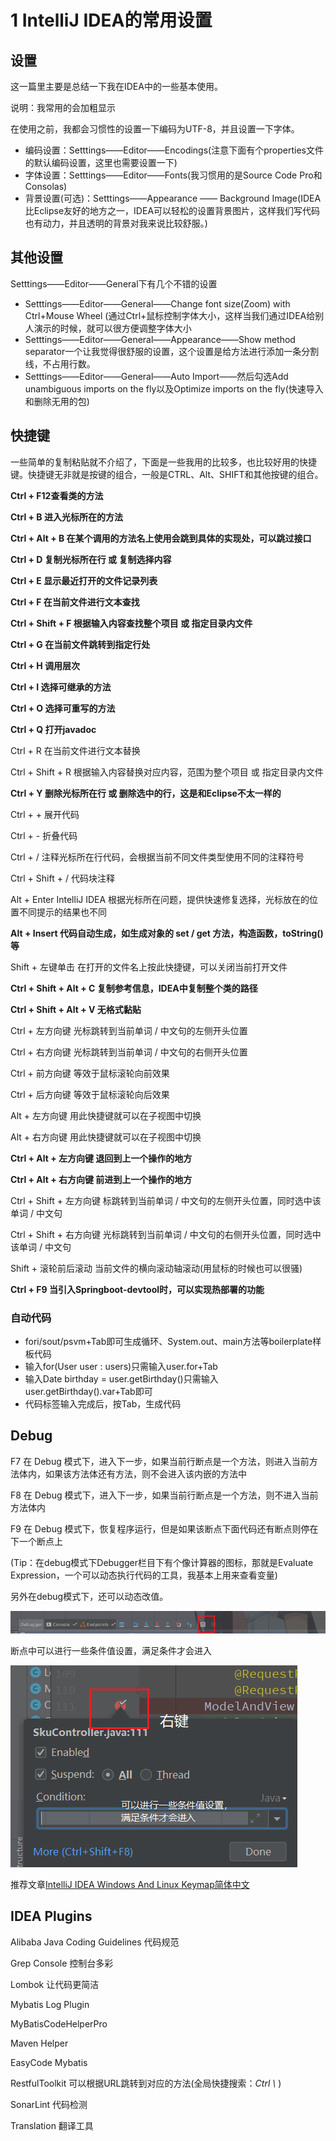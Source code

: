 # 1 IntelliJ IDEA的常用设置

## 设置

这一篇里主要是总结一下我在IDEA中的一些基本使用。

说明：我常用的会加粗显示



在使用之前，我都会习惯性的设置一下编码为UTF-8，并且设置一下字体。

- 编码设置：Setttings——Editor——Encodings(注意下面有个properties文件的默认编码设置，这里也需要设置一下)
- 字体设置：Setttings——Editor——Fonts(我习惯用的是Source Code Pro和Consolas)
- 背景设置(可选)：Setttings——Appearance —— Background Image(IDEA比Eclipse友好的地方之一，IDEA可以轻松的设置背景图片，这样我们写代码也有动力，并且透明的背景对我来说比较舒服。)



## 其他设置

Setttings——Editor——General下有几个不错的设置

- Setttings——Editor——General——Change font size(Zoom) with Ctrl+Mouse Wheel (通过Ctrl+鼠标控制字体大小，这样当我们通过IDEA给别人演示的时候，就可以很方便调整字体大小
- Setttings——Editor——General——Appearance——Show method separator一个让我觉得很舒服的设置，这个设置是给方法进行添加一条分割线，不占用行数。
- Setttings——Editor——General——Auto Import——然后勾选Add unambiguous imports on the fly以及Optimize imports on the fly(快速导入和删除无用的包)



## 快捷键

一些简单的复制粘贴就不介绍了，下面是一些我用的比较多，也比较好用的快捷键。快捷键无非就是按键的组合，一般是CTRL、Alt、SHIFT和其他按键的组合。

**Ctrl + F12查看类的方法**

**Ctrl + B 进入光标所在的方法**

**Ctrl + Alt + B 在某个调用的方法名上使用会跳到具体的实现处，可以跳过接口**

**Ctrl + D 复制光标所在行 或 复制选择内容**

**Ctrl + E 显示最近打开的文件记录列表**

**Ctrl + F 在当前文件进行文本查找**

**Ctrl + Shift + F 根据输入内容查找整个项目 或 指定目录内文件**

**Ctrl + G 在当前文件跳转到指定行处**

**Ctrl + H 调用层次**

**Ctrl + I 选择可继承的方法**

**Ctrl + O 选择可重写的方法**

**Ctrl + Q 打开javadoc**

Ctrl + R 在当前文件进行文本替换

Ctrl + Shift + R 根据输入内容替换对应内容，范围为整个项目 或 指定目录内文件

**Ctrl + Y 删除光标所在行 或 删除选中的行，这是和Eclipse不太一样的**

Ctrl + + 展开代码

Ctrl + - 折叠代码

Ctrl + / 注释光标所在行代码，会根据当前不同文件类型使用不同的注释符号

Ctrl + Shift + / 代码块注释

Alt + Enter IntelliJ IDEA 根据光标所在问题，提供快速修复选择，光标放在的位置不同提示的结果也不同

**Alt + Insert 代码自动生成，如生成对象的 set / get 方法，构造函数，toString() 等**

Shift + 左键单击 在打开的文件名上按此快捷键，可以关闭当前打开文件

**Ctrl + Shift + Alt + C 复制参考信息，IDEA中复制整个类的路径**

**Ctrl + Shift + Alt + V 无格式黏贴**

Ctrl + 左方向键 光标跳转到当前单词 / 中文句的左侧开头位置

Ctrl + 右方向键 光标跳转到当前单词 / 中文句的右侧开头位置

Ctrl + 前方向键 等效于鼠标滚轮向前效果

Ctrl + 后方向键 等效于鼠标滚轮向后效果

Alt + 左方向键 用此快捷键就可以在子视图中切换

Alt + 右方向键 用此快捷键就可以在子视图中切换

**Ctrl + Alt + 左方向键 退回到上一个操作的地方**

**Ctrl + Alt + 右方向键 前进到上一个操作的地方**

Ctrl + Shift + 左方向键 标跳转到当前单词 / 中文句的左侧开头位置，同时选中该单词 / 中文句

Ctrl + Shift + 右方向键 光标跳转到当前单词 / 中文句的右侧开头位置，同时选中该单词 / 中文句

Shift + 滚轮前后滚动 当前文件的横向滚动轴滚动(用鼠标的时候也可以很骚)

**Ctrl + F9 当引入Springboot-devtool时，可以实现热部署的功能**



### ⾃动代码

- fori/sout/psvm+Tab即可⽣成循环、System.out、main⽅法等boilerplate样板代码
- 输⼊for(User user : users)只需输⼊user.for+Tab  
- 输⼊Date birthday = user.getBirthday()只需输⼊user.getBirthday().var+Tab即可
- 代码标签输⼊完成后，按Tab，⽣成代码



## Debug

F7 在 Debug 模式下，进入下一步，如果当前行断点是一个方法，则进入当前方法体内，如果该方法体还有方法，则不会进入该内嵌的方法中



F8 在 Debug 模式下，进入下一步，如果当前行断点是一个方法，则不进入当前方法体内



F9 在 Debug 模式下，恢复程序运行，但是如果该断点下面代码还有断点则停在下一个断点上

(Tip：在debug模式下Debugger栏目下有个像计算器的图标，那就是Evaluate Expression，一个可以动态执行代码的工具，我基本上用来查看变量)

另外在debug模式下，还可以动态改值。

![image.png](images/idea1.png)

断点中可以进行一些条件值设置，满足条件才会进入

![image.png](images/idea2.png)

推荐文章[IntelliJ IDEA Windows And Linux Keymap简体中文](https://blog.csdn.net/qwfys200/article/details/81835845)



## IDEA Plugins

Alibaba Java Coding Guidelines 代码规范

Grep Console 控制台多彩

Lombok 让代码更简洁

Mybatis Log Plugin

MyBatisCodeHelperPro

Maven Helper

EasyCode Mybatis

RestfulToolkit 可以根据URL跳转到对应的方法(全局快捷搜索：*Ctrl \\* )

SonarLint 代码检测

Translation 翻译工具